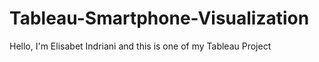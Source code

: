 # Tableau-Smartphone-Visualization

Hello, I'm Elisabet Indriani and this is one of my Tableau Project
